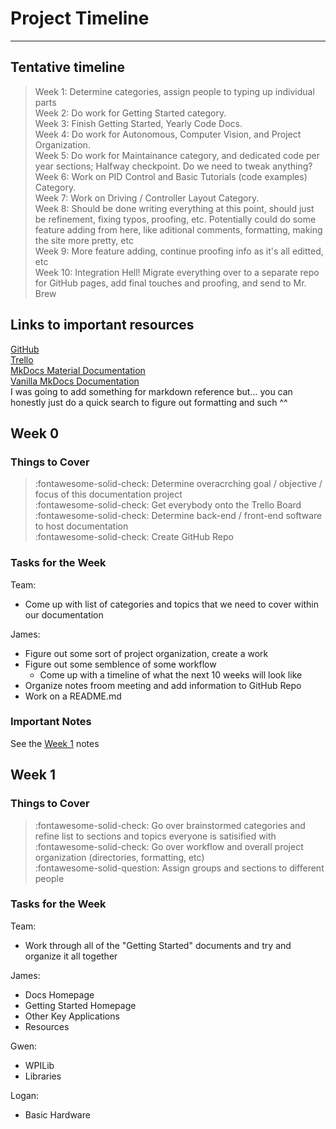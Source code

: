 # Project Timeline
---
## Tentative timeline
> Week 1: Determine categories, assign people to typing up individual parts  
> Week 2: Do work for Getting Started category.  
> Week 3: Finish Getting Started, Yearly Code Docs.  
> Week 4: Do work for Autonomous, Computer Vision, and Project Organization.  
> Week 5: Do work for Maintainance category, and dedicated code per year sections; Halfway checkpoint. Do we need to tweak anything?  
> Week 6: Work on PID Control and Basic Tutorials (code examples) Category.  
> Week 7: Work on Driving / Controller Layout Category.  
> Week 8: Should be done writing everything at this point, should just be refinement, fixing typos, proofing, etc. Potentially could do some feature adding from here, like aditional comments, formatting, making the site more pretty, etc  
> Week 9: More feature adding, continue proofing info as it's all editted, etc  
> Week 10: Integration Hell! Migrate everything over to a separate repo for GitHub pages, add final touches and proofing, and send to Mr. Brew  

## Links to important resources
[GitHub](https://github.com/jrecera0/EagleArmyDocs)  
[Trello](https://trello.com/b/ZoqCmQHP/eagle-army-docs/)  
[MkDocs Material Documentation](https://squidfunk.github.io/mkdocs-material/)  
[Vanilla MkDocs Documentation](https://www.mkdocs.org/user-guide/)  
I was going to add something for markdown reference but... you can honestly just do a quick search to figure out formatting and such ^^

## Week 0
### Things to Cover
> :fontawesome-solid-check: Determine overacrching goal / objective / focus of this documentation project  
> :fontawesome-solid-check: Get everybody onto the Trello Board  
> :fontawesome-solid-check: Determine back-end / front-end software to host documentation  
> :fontawesome-solid-check: Create GitHub Repo  

### Tasks for the Week
Team:  

- Come up with list of categories and topics that we need to cover within our documentation  

James:

- Figure out some sort of project organization, create a work
- Figure out some semblence of some workflow
    - Come up with a timeline of what the next 10 weeks will look like
- Organize notes froom meeting and add information to GitHub Repo  
- Work on a README.md

### Important Notes
See the [Week 1](/docs/weekly-notes/05_30_23.md) notes 

## Week 1
### Things to Cover
> :fontawesome-solid-check: Go over brainstormed categories and refine list to sections and topics everyone is satisified with  
> :fontawesome-solid-check: Go over workflow and overall project organization (directories, formatting, etc)  
> :fontawesome-solid-question: Assign groups and sections to different people

### Tasks for the Week
Team: 

- Work through all of the "Getting Started" documents and try and organize it all together

James:

- Docs Homepage
- Getting Started Homepage
- Other Key Applications
- Resources

Gwen:

- WPILib
- Libraries

Logan:

- Basic Hardware